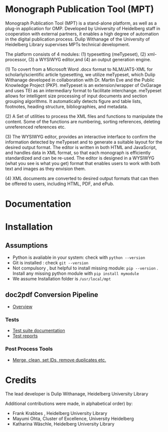 # Monograph Publication  Tool (MPT)

Monograph Publication Tool (MPT) is a stand-alone platform, as well as a plug-in application for OMP. Developed by University of Heidelberg staff in cooperation with external partners, it enables a high degree of automation in the digital publication process. Dulip Withanage of the University of Heidelberg Library supervises MPTs technical development.

The platform consists of 4  modules: (1) typesetting (meTypeset), (2) xml-processor,  (3) a WYSIWYG editor,and (4) an output generation engine.


(1) To covert from a Microsoft Word .docx format to NLM/JATS-XML for scholarly/scientific article typesetting, we utilize meTypeset, which Dulip Withanage developed in collaboration with Dr. Martin Eve and the Public Knowledge Project (PKP). meTypeset is an extension/wrapper of OxGarage and uses TEI as an intermediary format to facilitate interchange. meTypeset allows for intelligent size processing of input documents and section grouping algorithms. It automatically detects figure and table lists, footnotes, heading structure, bibliographies, and metadata.

(2)  A Set of utilities to process the  XML files  and functions to manipulate the content. Some of the functions are numbering, sorting references, deleting unreferenced references etc.

 (3)  The WYSIWYG editor, provides an interactive interface to confirm the information detected by meTypeset and to generate a suitable layout for the desired output format. The editor is written in both HTML and JavaScript, and handles data in XML format, so that each monograph is efficiently standardized and can be re-used. The editor is designed in a WYSIWYG (what you see is what you get) format that enables users to work with both text and images as they envision them.

(4) XML documents are converted to desired output formats that can then be offered to users, including HTML, PDF, and ePub.

# Documentation

# Installation
## Assumptions
 * Python is avaliable in your system: check with  `python --version`
 * Git is installed : check `git --version`
 * Not compulsory , but helpful to install missing module: `pip --version` . Install   any missing python module with `pip install mymodule`
 * We assume Installation folder is  `/usr/local/mpt`



## doc2pdf Conversion Pipeline

* [Overview](https://github.com/withanage/mpt/wiki/doc2pdf:-Overview)

### Tests
* [Test suite documentation](https://github.com/withanage/mpt/wiki/doc2pdf:-Test-Suite)
* [Test reports](https://github.com/withanage/mpt/wiki/doc2pdf:-Tests)

### Post Process Tools
 * [Merge, clean, set IDs, remove duplicates etc.](https://github.com/withanage/mpt/wiki/xmlToxml:-post-Process)

# Credits

The lead developer is Dulip Withanage,  Heidelberg  University Library

  Additional contributions were made, in alphabetical order) by:


* Frank Krabbes , Heidelberg  University Library 
* Mayumi Ohta, Cluster of Excellence,  University Heidelberg
* Katharina Wäschle, Heidelberg  University Library 

